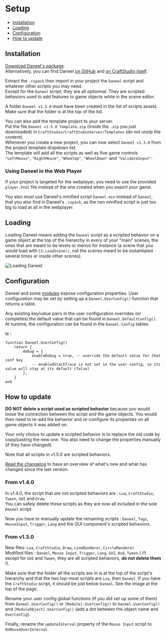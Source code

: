 # Setup

- [Installation](#installation)
- [Loading](#loading)
- [Configuration](#configuration)
- [How to update](#update)


<a name="installation"></a>
## Installation 

[Download Daneel's package](/download/Daneel_v1.5.0.zip).  
Alternatively, you can find Daneel [on GitHub](https://github.com/florentpoujol/Daneel) and [on CraftStudio itself](http://open.craftstud.io/176.31.207.61:4406/814c0d79-558d-4df6-aed3-ee6956b87c73).

Extract the `.cspack` then import in your project the `Daneel` script and whatever other scripts you may need.  
Except for the `Daneel` script, they are all optionnal. They are scripted behaviors used to add features to game objects while in the scene editor. 

A folder `Daneel v1.5.0` must have been created in the list of scripts assets. Make sure that the folder is at the top of the list.

You can also add the template project to your server.  
Put the file `Daneel v1.5.0 Template.zip` (inside the `.zip` you just downloaded) in `CraftStudio/CraftStudioServer/Templates` (do not unzip the content).  
Whenever you create a new project, you can now select `Daneel v1.5.0` from the project template dropdown list.   
The template will add all the scripts as well as five game controls `"LeftMouse"`, `"RightMouse"`, `"WheelUp"`, `"WheelDown"` and `"ValidateInput"`.

### Using Daneel in the Web Player

If your project is targeted for the webplayer, you need to use the provided `player.html` file instead of the one created when you export your game.

You also must use Daneel's minified script `Daneel.min` instead of `Daneel`, that you also find in Daneel's `.cspack`, as the non minified script is just too big to load at all in the webplayer.

<a name="loading"></a>
## Loading

Loading Daneel means adding the `Daneel` script as a scripted behavior on a game object at the top of the hierarchy in every of your "main" scenes, the ones that are meant to be levels or menus for instance (a scene that you would load with `CS.LoadScene()`, not the scenes meant to be instantiated several times or inside other scenes).  

![Loading Daneel](img/loading_daneel.jpg)

<a name="configuration"></a>
## Configuration

Daneel and some [modules](/docs/modules) expose configuration properties. User configuration may be set by setting up a `Daneel.UserConfig()` function  that returns a table.

Any existing key/value pairs in the user configuration overrides (or completes) the default value that can be found in `Daneel.DefaultConfig()`.  
At runtime, the configuration can be found in the `Daneel.Config` tables.

Ie :

    function Daneel.UserConfig()
        return {
            debug = {
                enableDebug = true, -- override the default value for that conf key
                -- enabledStackTrace is not set in the user config, so its value will stay at its default (false)
            },
        }
    end


<a name="update"></a>
## How to update

__DO NOT delete a script used as scripted behavior__ because you would loose the connection between the script and the game objects. You would then need to re-add the behavior and re-configure its properties on all game objects it was added on.  

Your only choice to update a scripted behavior is to replace the old code by copy/pasting the new one. You also need to change the properties manually (if they have changed).

Note that all scripts in v1.5.0 are scripted behaviors.

[Read the changelog](changelog) to have an overview of what's new and what has changed since the last version.

### From v1.4.0

In v1.4.0, the script that _are not_ scripted behaviors are : `Lua`, `CraftStudio`, `Tween`, `GUI` and `Draw`.  
You can safely delete these scripts as they are now all included in the sole `Daneel` script.

Now you have to manually update the remaining scripts : `Daneel`, `Tags`, `MouseInput`, `Trigger`, `Lang` and the GUI component's scripted behaviors.

### From v1.3.0

New files: `Lua`, `CraftStudio`, `Draw`, `LineRenderer`, `CircleRenderer`.  
Modified files : `Daneel`, `Mouse Input`, `Trigger`, `Lang`, `GUI`, `Hud`, `Tween` ( /!\ except for `GUI` and `Tween`, they are all scripted behaviors, __do not delete them__ !).

Make sure that the folder all the scripts are in is at the top of the script's hierarchy and that the two top-most scripts are `Lua`, then `Daneel`. If you have the `CraftStudio` script, it should be just below `Daneel`. See the image at the top of the page.

Rename your user config global functions (if you did set up some of them) from `Daneel.UserConfig()` or `[Module].UserConfig()` to `Daneel.UserConfig()` and `[ModuleObject].UserConfig()` (add a dot between the object name and `UserConfig`).

Finally, rename the `updateInterval` property of the `Mouse Input` script to `OnMouseOverInterval`.



